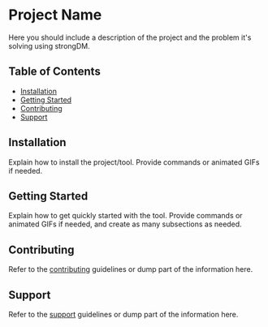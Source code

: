 # Project Name

Here you should include a description of the project and the problem it's solving using strongDM.

## Table of Contents
* [Installation](#installation)
* [Getting Started](#getting-started)
* [Contributing](#contributing)
* [Support](#support)

## Installation
Explain how to install the project/tool. Provide commands or animated GIFs if needed.

## Getting Started
Explain how to get quickly started with the tool. Provide commands or animated GIFs if needed, and create as many subsections as needed.

## Contributing
Refer to the [contributing](CONTRIBUTING.md) guidelines or dump part of the information here.

## Support
Refer to the [support](SUPPORT.md) guidelines or dump part of the information here.

